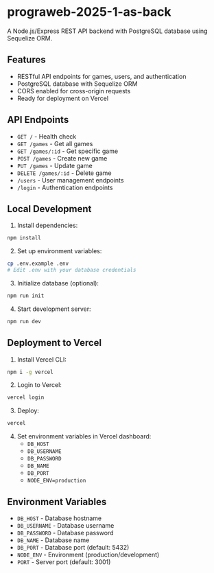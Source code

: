 # prograweb-2025-1-as-back

A Node.js/Express REST API backend with PostgreSQL database using Sequelize ORM.

## Features

- RESTful API endpoints for games, users, and authentication
- PostgreSQL database with Sequelize ORM
- CORS enabled for cross-origin requests
- Ready for deployment on Vercel

## API Endpoints

- `GET /` - Health check
- `GET /games` - Get all games
- `GET /games/:id` - Get specific game
- `POST /games` - Create new game
- `PUT /games` - Update game
- `DELETE /games/:id` - Delete game
- `/users` - User management endpoints
- `/login` - Authentication endpoints

## Local Development

1. Install dependencies:
```bash
npm install
```

2. Set up environment variables:
```bash
cp .env.example .env
# Edit .env with your database credentials
```

3. Initialize database (optional):
```bash
npm run init
```

4. Start development server:
```bash
npm run dev
```

## Deployment to Vercel

1. Install Vercel CLI:
```bash
npm i -g vercel
```

2. Login to Vercel:
```bash
vercel login
```

3. Deploy:
```bash
vercel
```

4. Set environment variables in Vercel dashboard:
   - `DB_HOST`
   - `DB_USERNAME`
   - `DB_PASSWORD`
   - `DB_NAME`
   - `DB_PORT`
   - `NODE_ENV=production`

## Environment Variables

- `DB_HOST` - Database hostname
- `DB_USERNAME` - Database username
- `DB_PASSWORD` - Database password
- `DB_NAME` - Database name
- `DB_PORT` - Database port (default: 5432)
- `NODE_ENV` - Environment (production/development)
- `PORT` - Server port (default: 3001)